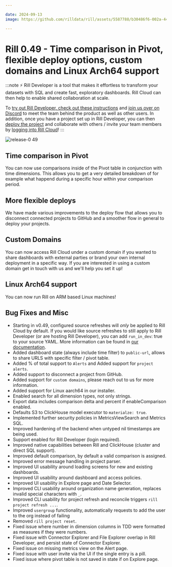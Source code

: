 ```yaml
---

date: 2024-09-13
image: https://github.com/rilldata/rill/assets/5587788/b30486f6-002a-445d-8a1b-955b6ec0066d

---
```


# Rill 0.49 - Time comparison in Pivot, flexible deploy options, custom domains and Linux Arch64 support

:::note
⚡ Rill Developer is a tool that makes it effortless to transform your datasets with SQL and create fast, exploratory dashboards. Rill Cloud can then help to enable shared collaboration at scale.

To [try out Rill Developer, check out these instructions](/get-started/install) and [join us over on Discord](https://discord.gg/2ubRfjC7Rh) to meet the team behind the product as well as other users. In addition, once you have a project set up in Rill Developer, you can then [deploy the project](/deploy/deploy-dashboard) and collaborate with others / invite your team members by [logging into Rill Cloud](https://ui.rilldata.com)!
:::

![release-0 49](<https://storage.googleapis.com/prod-cdn.rilldata.com/docs/release-notes/release-049.gif>)

## Time comparison in Pivot
You can now use comparisons inside of the Pivot table in conjunction with time dimensions.
This allows you to get a very detailed breakdown of for example what happend during a specific hour within your comparison period.

## More flexible deploys
We have made various improvements to the deploy flow that allows you to disconnect connected projects to GitHub and a smoother flow in general to deploy your projects.

## Custom Domains
You can now access Rill Cloud under a custom domain if you wanted to share dashboards with external parties or brand your own internal deployment in a specific way. If you are interested in using a custom domain get in touch with us and we'll help you set it up!

## Linux Arch64 support
You can now run Rill on ARM based Linux machines!


## Bug Fixes and Misc
- Starting in v0.49, configured source refreshes will *only* be applied to Rill Cloud by default. If you would like source refreshes to still apply to Rill Developer (or are hosting Rill Developer), you can add `run_in_dev`: true to your source YAML. More information can be found in [our documentation](https://docs.rilldata.com/build/build/models/data-refresh#running-scheduled-refreshes-in-development).
- Added dashboard state (always include time filter) to `public-url`, allows to share URLS with specific filter / pivot table.
- Added % of total support to `Alerts` and Added support for `project alerts`.
- Added support to disconnect a project from GitHub.
- Added support for `custom domains`, please reach out to us for more information.
- Added support for Linux aarch64 in our installer.
- Enabled search for all dimension types, not only strings.
- Export data includes comparison delta and percent if enableComparison enabled.
- Defaults S3 to ClickHouse model executor to `materialze: true`.
- Implemented further security policies in MetricsViewSearch and Metrics SQL.
- Improved hardening of the backend when untyped nil timestamps are being used.
- Support enabled for Rill Developer (login required).
- Improved native capabilities between Rill and ClickHouse (cluster and direct SQL support).
- Improved default comparison, by default a valid comparison is assigned.
- Improved error message handling in project parser.
- Improved UI usability around loading screens for new and existing dashboards.
- Improved UI usability around dashboard and access policies.
- Improved UI usability in Explore page and Date Selector.
- Improved CLI usability around organization name generation, replaces invalid special characters with `_`.
- Improved CLI usability for project refresh and reconcile triggers `rill project refresh ...`.
- Improved `usergroup` functionality, automatically requests to add the user to the org instead of failing
- Removed `rill project reset`.
- Fixed issue where number in dimension columns in TDD were formatted as measures if they were numbers.
- Fixed issue with Connector Explorer and File Explorer overlap in Rill Developer, and persist state of Connector Explorer.
- Fixed issue on missing metrics view on the Alert page.
- Fixed issue with user invite via the UI if the single entry is a pill.
- Fixed issue where pivot table is not saved in state if on Explore page.
